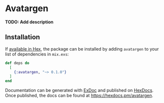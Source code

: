 # Avatargen

**TODO: Add description**

## Installation

If [available in Hex](https://hex.pm/docs/publish), the package can be installed
by adding `avatargen` to your list of dependencies in `mix.exs`:

```elixir
def deps do
  [
    {:avatargen, "~> 0.1.0"}
  ]
end
```

Documentation can be generated with [ExDoc](https://github.com/elixir-lang/ex_doc)
and published on [HexDocs](https://hexdocs.pm). Once published, the docs can
be found at <https://hexdocs.pm/avatargen>.

